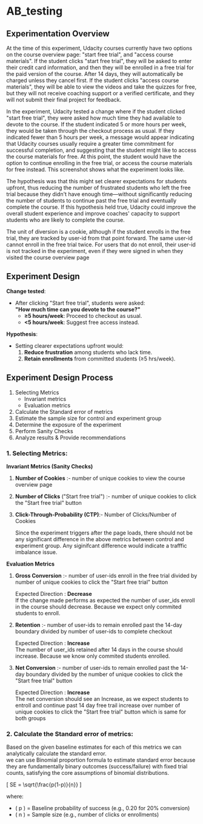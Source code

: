 # AB_testing

## Experimentation Overview
At the time of this experiment, Udacity courses currently have two options on the course overview page: "start free trial", and "access course materials". If the student clicks "start free trial", they will be asked to enter their credit card information, and then they will be enrolled in a free trial for the paid version of the course. After 14 days, they will automatically be charged unless they cancel first. If the student clicks "access course materials", they will be able to view the videos and take the quizzes for free, but they will not receive coaching support or a verified certificate, and they will not submit their final project for feedback.

In the experiment, Udacity tested a change where if the student clicked "start free trial", they were asked how much time they had available to devote to the course. If the student indicated 5 or more hours per week, they would be taken through the checkout process as usual. If they indicated fewer than 5 hours per week, a message would appear indicating that Udacity courses usually require a greater time commitment for successful completion, and suggesting that the student might like to access the course materials for free. At this point, the student would have the option to continue enrolling in the free trial, or access the course materials for free instead. This screenshot shows what the experiment looks like.

The hypothesis was that this might set clearer expectations for students upfront, thus reducing the number of frustrated students who left the free trial because they didn't have enough time—without significantly reducing the number of students to continue past the free trial and eventually complete the course. If this hypothesis held true, Udacity could improve the overall student experience and improve coaches' capacity to support students who are likely to complete the course.

The unit of diversion is a cookie, although if the student enrolls in the free trial, they are tracked by user-id from that point forward. The same user-id cannot enroll in the free trial twice. For users that do not enroll, their user-id is not tracked in the experiment, even if they were signed in when they visited the course overview page

## Experiment Design
**Change tested**:  
- After clicking "Start free trial", students were asked:  
  **"How much time can you devote to the course?"**  
  - **≥5 hours/week**: Proceed to checkout as usual.  
  - **<5 hours/week**: Suggest free access instead.
  
**Hypothesis**:  
- Setting clearer expectations upfront would:  
  1. **Reduce frustration** among students who lack time.  
  2. **Retain enrollments** from committed students (≥5 hrs/week).


 ## Experiment Design Process
 1. Selecting Metrics
    - Invariant metrics
    - Evaluation metrics
 2. Calculate the Standard error of metrics
 3. Estimate the sample size for control and experiment group
 4. Determine the exposure of the experiment
 5. Perform Sanity Checks
 6. Analyze results & Provide recommendations

### 1. Selecting Metrics:
 **Invariant Metrics (Sanity Checks)**

 1. **Number of Cookies** :- number of unique cookies to view the course overview page
 2. **Number of Clicks** ("Start free trial") :- number of unique cookies to click the "Start free trial" button
 3. **Click-Through-Probability (CTP)**:- Number of Clicks/Number of Cookies
    
     Since the experiment triggers after the page loads, there should not be any significant difference in the above metrics between control and experiment group. Any siginifcant difference would indicate a trafffic imbalance issue.

 **Evaluation Metrics**

 1. **Gross Conversion** :- number of user-ids enroll in the free trial divided by number of unique cookies to click the "Start free trial" button
    
    Expected Direction : **Decrease**  
    If the change made performs as expected the number of user_ids enroll in the course should decrease. Because we expect only commited students to enroll.

 2. **Retention** :- number of user-ids to remain enrolled past the 14-day boundary divided by number of user-ids to complete checkout
    
    Expected Direction : **Increase**  
    The number of user_ids retained after 14 days in the course should increase. Because we know only commited students enrolled.

 3. **Net Conversion** :- number of user-ids to remain enrolled past the 14-day boundary divided by the number of unique cookies to click the "Start free trial" button
    
    Expected Direction : **Increase**  
    The net conversion should see an Increase, as we expect students to entroll and continue past 14 day free trail increase over number of unique cookies to click the "Start free trial" button which is same for both groups

### 2. Calculate the Standard error of metrics:
 Based on the given baseline estimates for each of this metrics we can analytically calculate the standard error.  
 we can use Binomial proportion formula to estimate standard error because they are fundamentally binary outcomes (success/failure) with fixed trial counts, satisfying the core assumptions of binomial distributions.  

\[
SE = \sqrt{\frac{p(1-p)}{n}}
\]

where:  
- \( p \) = Baseline probability of success (e.g., 0.20 for 20% conversion)  
- \( n \) = Sample size (e.g., number of clicks or enrollments)   

    
     
 

